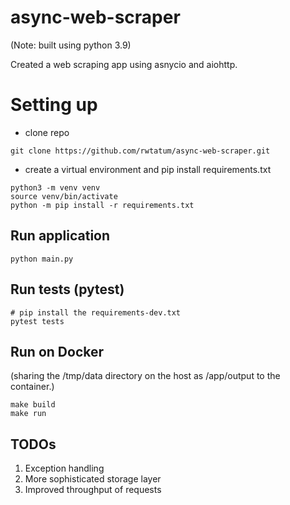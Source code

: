 # async-web-scraper
(Note: built using python 3.9)

Created a web scraping app using asnycio and aiohttp.

# Setting up

* clone repo
```
git clone https://github.com/rwtatum/async-web-scraper.git
```

* create a virtual environment and pip install requirements.txt
```
python3 -m venv venv
source venv/bin/activate
python -m pip install -r requirements.txt
```

## Run application

```
python main.py
```

## Run tests (pytest)

```
# pip install the requirements-dev.txt
pytest tests
```

## Run on Docker

(sharing the /tmp/data directory on the host as /app/output to the container.)

```
make build
make run
```

## TODOs

1. Exception handling
2. More sophisticated storage layer
3. Improved throughput of requests

